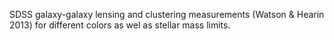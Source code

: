 SDSS galaxy-galaxy lensing and clustering measurements (Watson & Hearin 2013) for different colors as wel as stellar mass limits. 
